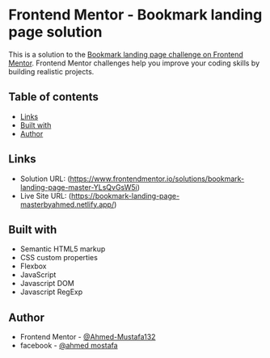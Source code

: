 ﻿# Frontend Mentor - Bookmark landing page solution

This is a solution to the [Bookmark landing page challenge on Frontend Mentor](https://www.frontendmentor.io/challenges/bookmark-landing-page-5d0b588a9edda32581d29158). Frontend Mentor challenges help you improve your coding skills by building realistic projects. 

## Table of contents

- [Links](#links)
- [Built with](#built-with)
- [Author](#author)

## Links

- Solution URL: (https://www.frontendmentor.io/solutions/bookmark-landing-page-master-YLsQvGsW5i)
- Live Site URL: (https://bookmark-landing-page-masterbyahmed.netlify.app/)

## Built with

- Semantic HTML5 markup
- CSS custom properties
- Flexbox
- JavaScript
- Javascript DOM
- Javascript RegExp

## Author

- Frontend Mentor - [@Ahmed-Mustafa132](https://www.frontendmentor.io/profile/Ahmed-Mustafa132)
- facebook - [@ahmed mostafa](https://www.facebook.com/profile.php?id=100009378908202)
